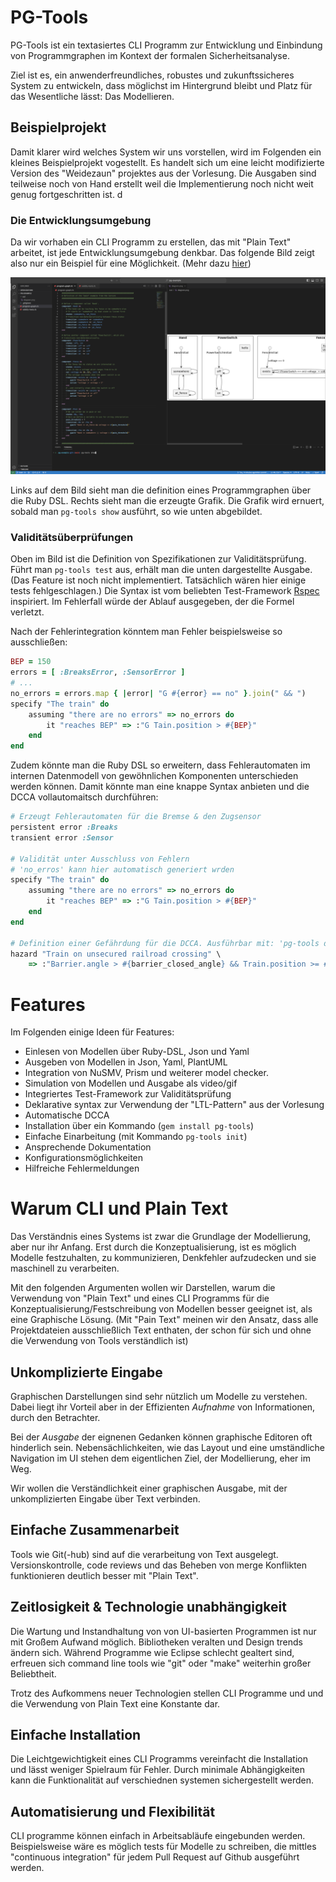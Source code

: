 # PG-Tools

PG-Tools ist ein textasiertes CLI Programm zur Entwicklung und Einbindung von
Programmgraphen im Kontext der formalen Sicherheitsanalyse.

Ziel ist es, ein anwenderfreundliches, robustes und zukunftssicheres System zu entwickeln,
dass möglichst im Hintergrund bleibt und Platz für das Wesentliche lässt: Das Modellieren.

## Beispielprojekt

Damit klarer wird welches System wir uns vorstellen, wird im Folgenden ein kleines
Beispielprojekt vogestellt. Es handelt sich um eine leicht modifizierte Version 
des "Weidezaun" projektes aus der Vorlesung.
Die Ausgaben sind teilweise noch von Hand erstellt weil die Implementierung noch
nicht weit genug fortgeschritten ist. d

### Die Entwicklungsumgebung

Da wir vorhaben ein CLI Programm zu erstellen, das mit "Plain Text" arbeitet,
ist jede Entwicklungsumgebung denkbar.
Das folgende Bild zeigt also nur ein Beispiel für eine Möglichkeit.
(Mehr dazu [hier](#warum-cli-und-plain-text))

![alt text](./definition.png)

Links auf dem Bild sieht man die definition eines Programmgraphen über die
Ruby DSL. Rechts sieht man die erzeugte Grafik. Die Grafik wird ernuert, sobald
man `pg-tools show` ausführt, so wie unten abgebildet.

### Validitätsüberprüfungen

Oben im Bild ist die Definition von Spezifikationen zur Validitätsprüfung.
Führt man `pg-tools test` aus, erhält man die unten dargestellte Ausgabe.
(Das Feature ist noch nicht implementiert. Tatsächlich wären hier einige tests fehlgeschlagen.)
Die Syntax ist vom beliebten Test-Framework [Rspec](https://rspec.info/) inspiriert. 
Im Fehlerfall würde der Ablauf ausgegeben, der die Formel verletzt.

Nach der Fehlerintegration könntem man Fehler beispielsweise so ausschließen:

```ruby
BEP = 150
errors = [ :BreaksError, :SensorError ]
# ...
no_errors = errors.map { |error| "G #{error} == no" }.join(" && ")
specify "The train" do
    assuming "there are no errors" => no_errors do
        it "reaches BEP" => :"G Tain.position > #{BEP}"
    end
end
```

Zudem könnte man die Ruby DSL so erweitern, dass Fehlerautomaten
im internen Datenmodell von gewöhnlichen Komponenten unterschieden werden können.
Damit könnte man eine knappe Syntax anbieten und die DCCA vollautomaitsch durchführen:

```ruby
# Erzeugt Fehlerautomaten für die Bremse & den Zugsensor
persistent error :Breaks
transient error :Sensor

# Validität unter Ausschluss von Fehlern
# 'no_erros' kann hier automatisch generiert wrden
specify "The train" do
    assuming "there are no errors" => no_errors do
        it "reaches BEP" => :"G Tain.position > #{BEP}"
    end
end

# Definition einer Gefährdung für die DCCA. Ausführbar mit: 'pg-tools dcca'
hazard "Train on unsecured railroad crossing" \
    => :"Barrier.angle > #{barrier_closed_angle} && Train.position >= #{train_pos_gep} && Train.position <= #{tain_pos_sp}"
```

# Features

Im Folgenden einige Ideen für Features:

- Einlesen von Modellen über Ruby-DSL, Json und Yaml
- Ausgeben von Modellen in Json, Yaml, PlantUML
- Integration von NuSMV, Prism und weiterer model checker.
- Simulation von Modellen und Ausgabe als video/gif
- Integriertes Test-Framework zur Validitätsprüfung
- Deklarative syntax zur Verwendung der "LTL-Pattern" aus der Vorlesung
- Automatische DCCA
- Installation über ein Kommando (`gem install pg-tools`)
- Einfache Einarbeitung (mit Kommando `pg-tools init`)
- Ansprechende Dokumentation
- Konfigurationsmöglichkeiten  
- Hilfreiche Fehlermeldungen

# Warum CLI und Plain Text

Das Verständnis eines Systems ist zwar die Grundlage der Modellierung, aber nur ihr Anfang.
Erst durch die Konzeptualisierung, ist es möglich Modelle festzuhalten, zu kommunizieren, 
Denkfehler aufzudecken und sie maschinell zu verarbeiten.

Mit den folgenden Argumenten wollen wir Darstellen, warum die Verwendung von "Plain Text" und eines CLI Programms
für die Konzeptualisierung/Festschreibung von Modellen besser geeignet ist, als eine Graphische
Lösung.
(Mit "Pain Text" meinen wir den Ansatz, dass alle Projektdateien ausschließlich Text enthaten,
der schon für sich und ohne die Verwendung von Tools verständlich ist)

## Unkomplizierte Eingabe

Graphischen Darstellungen sind sehr nützlich um Modelle zu verstehen.
Dabei liegt ihr Vorteil aber in der Effizienten *Aufnahme* von Informationen,
durch den Betrachter.

Bei der *Ausgabe* der eignenen Gedanken können graphische Editoren oft hinderlich sein.
Nebensächlichkeiten, wie das Layout und eine umständliche Navigation im UI
stehen dem eigentlichen Ziel, der Modellierung, eher im Weg.

Wir wollen die Verständlichkeit einer graphischen Ausgabe,
mit der unkomplizierten Eingabe über Text verbinden.

## Einfache Zusammenarbeit

Tools wie Git(-hub) sind auf die verarbeitung von Text ausgelegt.
Versionskontrolle, code reviews und das Beheben von merge Konflikten
funktionieren deutlich besser mit "Plain Text".

## Zeitlosigkeit & Technologie unabhängigkeit

Die Wartung und Instandhaltung von von UI-basierten Programmen ist nur mit Großem Aufwand möglich.
Bibliotheken veralten und Design trends ändern sich. Während Programme wie Eclipse schlecht gealtert sind, 
erfreuen sich command line tools wie "git" oder "make" weiterhin großer Beliebtheit.

Trotz des Aufkommens neuer Technologien stellen CLI Programme und und die Verwendung von
Plain Text eine Konstante dar.

## Einfache Installation

Die Leichtgewichtigkeit eines CLI Programms vereinfacht die Installation und lässt weniger
Spielraum für Fehler. Durch minimale Abhängigkeiten kann die Funktionalität
auf verschiednen systemen sichergestellt werden.

## Automatisierung und Flexibilität

CLI programme können einfach in Arbeitsabläufe eingebunden werden.
Beispielsweise wäre es möglich tests für Modelle zu schreiben, die mittles "continuous integration"
für jedem Pull Request auf Github ausgeführt werden.
